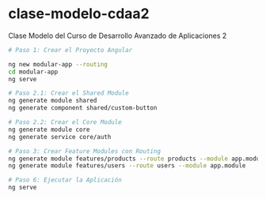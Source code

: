 # clase-modelo-cdaa2
Clase Modelo del Curso de Desarrollo Avanzado de Aplicaciones 2

```sh
# Paso 1: Crear el Proyecto Angular

ng new modular-app --routing
cd modular-app
ng serve

# Paso 2.1: Crear el Shared Module
ng generate module shared
ng generate component shared/custom-button

# Paso 2.2: Crear el Core Module
ng generate module core
ng generate service core/auth

# Paso 3: Crear Feature Modules con Routing
ng generate module features/products --route products --module app.module
ng generate module features/users --route users --module app.module

# Paso 6: Ejecutar la Aplicación
ng serve

